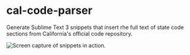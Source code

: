 # cal-code-parser
Generate Sublime Text 3 snippets that insert rhe full text of state code sections from California's official code repository.

![Screen capture of snippets in action.](http://www.gregkochansky.com/images/screen.gif "Screen capture of snippets in action.")
